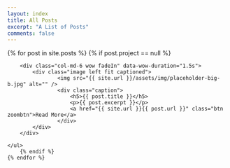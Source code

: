 ```yaml
---
layout: index
title: All Posts
excerpt: "A List of Posts"
comments: false
---
```

<div class="post-list">
    {% for post in site.posts %} 
        {% if post.project == null %}
            
        <div class="col-md-6 wow fadeIn" data-wow-duration="1.5s">
            <div class="image left fit captioned">
                    <img src="{{ site.url }}/assets/img/placeholder-big-b.jpg" alt="" />
                    <div class="caption">
                        <h5>{{ post.title }}</h5>
                        <p>{{ post.excerpt }}</p>
                        <a href="{{ site.url }}{{ post.url }}" class="btn zoombtn">Read More</a>
                    </div>
            </div>
        </div>
           
    </ul>
        {% endif %}
    {% endfor %}
</div>
